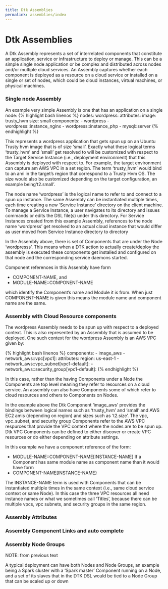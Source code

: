 ```yaml
---
title: Dtk Assemblies
permalink: assemblies/index
---
```


# Dtk Assemblies

A Dtk Assembly represents a set of interrelated components that constitute an application, service or infrastructure to deploy or manage. This can be a simple single node application or be complex and distributed across nodes and/or multiple cloud services. An Assembly captures whether each component is deployed as a resource on a cloud service or installed on a single or set of nodes, which could be cloud instances, virtual machines, or physical machines.
### Single node Assembly
An example very simple Assembly is one that has an application on a single node:
{% highlight bash linenos %}
   nodes:
      wordpress:
        attributes:
          image: trusty_hvm
          size: small
        components:
        - wordpress
        - wordpress::instance_nginx
        - wordpress::instance_php
        - mysql::server
{% endhighlight %} 

This represents a wordpress application that gets spun up on an Ubuntu Trusty hvm image that is of size ‘small’. Exactly what these logical terms ‘trusty_hvm’ and ‘small’ get resolved to will be customized with respect to the Target Service Instance (i.e., deployment environment) that this Assembly is deployed with respect to. For example, the target environment can capture am AWS VPC in a set region. The term ‘trusty_hvm’ would bind to an ami in the target’s region that correspond to a Trusty Hvm OS. The size would also be customized depending on the target configuration, an example being‘t2.small’. 

The node name ‘wordpress’ is the logical name to refer to and connect to a spun up instance. The same Assembly can be instantiated multiple times, each time creating a new ‘Service Instance’ directory on the client machine. To manage a Service Instance, a user navigates to its directory and issues commands or edits the DSL file(s) under this directory. For Service Instances created from this example Assembly, references to the node name ‘wordpress’ get resolved to an actual cloud instance that would differ as user moved from Service Instance directory to directory

In the Assembly above, there is set of Components that are under the Node ‘wordpresss’. This means when a DTK action to actually create/deploy the assembly is executed these components get installed and configured on that node and the corresponding service daemons started.

Component references in this Assembly have form
* COMPONENT-NAME, and
* MODULE-NAME::COMPONENT-NAME

which identify the Component’s name and Module it is from. When just COMPONENT-NAME is given this means the module name and component name are the same.


### Assembly with Cloud Resource components
The wordpress Assembly needs to be spun up with respect to a deployed context. This is also represented by an Assembly that is assumed to be deployed. One such context for the wordpress Assembly is an AWS VPC given by:

{% highlight bash linenos %}
    components:
    - image_aws
    - network_aws::vpc[vpc1]:
        attributes:
          region: us-east-1
    - network_aws::vpc_subnet[vpc1-default]:
    - network_aws::security_group[vpc1-default]:
{% endhighlight %} 

In this case, rather than the having Components under a Node the Components are top level meaning they refer to resources on a cloud service. An assembly can also have Components some of which refer to cloud resources and others to Components on Nodes.

In the example above the Dtk Component ‘image_aws’ provides the bindings between logical names such as ‘trusty_hvm’ and ‘small’ and AWS EC2 amis (depending on region) and sizes such as ‘t2.size’. The vpc, vpc_subnet, and security group Components refer to the  AWS VPC respurces that provide the VPC context where the nodes are to be spun up. Dtk VPC Components can be defined to either discover or create VPC resources or do either depending on attribute settings.

In this example we have a component reference of the form:
* MODULE-NAME::COMPONENT-NAME[INSTANCE-NAME]
If a Component has same module name as component name than it would have form
* COMPONENT-NAME[INSTANCE-NAME}

The INSTANCE-NAME term is used with Components that can be instantiated multiple times in the same context (i.e., same cloud service context or same Node). In this case the three VPC resources all need instance names or what we sometimes call ‘Titles’, because there can be multiple vpcs, vpc subnets, and security groups in the same region. 

### Assembly Attributes

### Assembly Component Links and auto complete

### Assembly Node Groups

NOTE: from previous text

A typical deployment can have both Nodes and Node Groups, an example being a Spark cluster with a ‘Spark master’ Component running on a Node, and a set of its slaves that in the DTK DSL would be tied to a Node Group that can be scaled up or down

